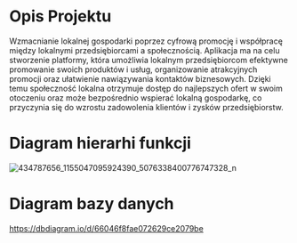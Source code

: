 # Opis Projektu
Wzmacnianie lokalnej gospodarki poprzez cyfrową promocję i współpracę między lokalnymi przedsiębiorcami a społecznością.
Aplikacja ma na celu stworzenie platformy, która umożliwia lokalnym przedsiębiorcom
efektywne promowanie swoich produktów i usług, organizowanie atrakcyjnych promocji
oraz ułatwienie nawiązywania kontaktów biznesowych. Dzięki temu społeczność lokalna
otrzymuje dostęp do najlepszych ofert w swoim otoczeniu oraz może bezpośrednio wspierać
lokalną gospodarkę, co przyczynia się do wzrostu zadowolenia klientów i zysków
przedsiębiorstw.

# Diagram hierarhi funkcji
![434787656_1155047095924390_5076338400776747328_n](https://github.com/Comply5000/ProjektPrz/assets/80985555/f1af486f-d145-436d-a2ef-f8b6e4b597b6)

# Diagram bazy danych
https://dbdiagram.io/d/66046f8fae072629ce2079be
